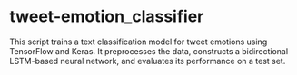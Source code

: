 # tweet-emotion_classifier
This script trains a text classification model for tweet emotions using TensorFlow and Keras. It preprocesses the data, constructs a bidirectional LSTM-based neural network, and evaluates its performance on a test set.
